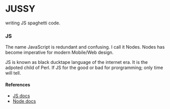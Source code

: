 # JUSSY
writing JS spaghetti code.

### JS

The name JavaScript is redundant and confusing. I call it Nodes. 
Nodes has become imperative for modern Mobile/Web design.


JS is known as black ducktape language of the internet era. It is the adpoted child of Perl. If JS for the good or bad for prorgramming; only time will tell.



####  References

- [JS docs](https://developer.mozilla.org/en-US/docs/Web/JavaScript/Reference/Global_Objects/Array) 
- [Node docs](https://nodejs.org/docs/latest-v16.x/api/modules.html)